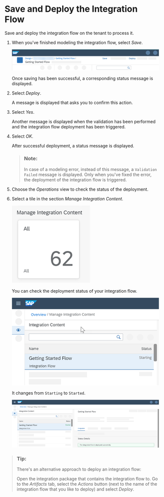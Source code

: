 <!-- loio33a5123e424c431bbe55bcfba971c230 -->

# Save and Deploy the Integration Flow

Save and deploy the integration flow on the tenant to process it.

1.  When you've finished modeling the integration flow, select *Save*.

    ![](images/Save_Deploy_IFlow_02d549d.png)

    Once saving has been successful, a corresponding status message is displayed.

2.  Select *Deploy*.

    A message is displayed that asks you to confirm this action.

3.  Select *Yes*.

    Another message is displayed when the validation has been performed and the integration flow deployment has been triggered.

4.  Select *OK*.

    After successful deployment, a status message is displayed.

    > ### Note:  
    > In case of a modeling error, instead of this message, a `Validation Failed` message is displayed. Only when you've fixed the error, the deployment of the integration flow is triggered.

5.  Choose the *Operations* view to check the status of the deployment.

6.  Select a tile in the section *Manage Integration Content*.

    ![](images/Deploy_iFlow_Manage_Integration_Content_d97f504.png)

    You can check the deployment status of your integration flow.

    ![](images/Integration_Flow_Deployment_Status_d9228b1.png)

    It changes from `Starting` to `Started`.

    ![](images/Integration_Flow_Deployment_Status_2_2c6417f.png)


> ### Tip:  
> There's an alternative approach to deploy an integration flow:
> 
> Open the integration package that contains the integration flow to. Go to the *Artifacts* tab, select the *Actions* button \(next to the name of the integration flow that you like to deploy\) and select *Deploy*.

